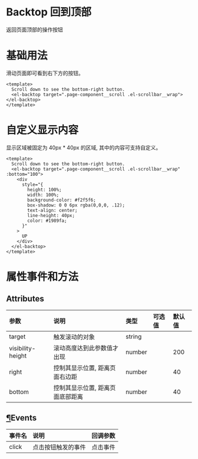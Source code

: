 # Backtop 回到顶部

返回页面顶部的操作按钮



# 基础用法

滑动页面即可看到右下方的按钮。

```vue
<template>
  Scroll down to see the bottom-right button.
  <el-backtop target=".page-component__scroll .el-scrollbar__wrap"></el-backtop>
</template>
```

# 自定义显示内容

显示区域被固定为 40px * 40px 的区域, 其中的内容可支持自定义。

```vue
<template>
  Scroll down to see the bottom-right button.
  <el-backtop target=".page-component__scroll .el-scrollbar__wrap" :bottom="100">
    <div
      style="{
        height: 100%;
        width: 100%;
        background-color: #f2f5f6;
        box-shadow: 0 0 6px rgba(0,0,0, .12);
        text-align: center;
        line-height: 40px;
        color: #1989fa;
      }"
    >
      UP
    </div>
  </el-backtop>
</template>
```

# 属性事件和方法

## Attributes

| 参数              | 说明                             | 类型   | 可选值 | 默认值 |
| :---------------- | :------------------------------- | :----- | :----- | :----- |
| target            | 触发滚动的对象                   | string |        |        |
| visibility-height | 滚动高度达到此参数值才出现       | number |        | 200    |
| right             | 控制其显示位置, 距离页面右边距   | number |        | 40     |
| bottom            | 控制其显示位置, 距离页面底部距离 | number |        | 40     |

## [¶](https://element.eleme.cn/#/zh-CN/component/backtop#events)Events

| 事件名 | 说明               | 回调参数 |
| :----- | :----------------- | :------- |
| click  | 点击按钮触发的事件 | 点击事件 |

